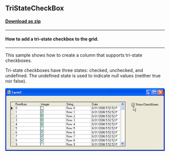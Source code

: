 ## TriStateCheckBox
#### [Download as zip](https://grapecity.github.io/DownGit/#/home?url=https://github.com/GrapeCity/ComponentOne-WinForms-Samples/tree/master/NetFramework\TrueDBGrid\CS\TriStateCheckBox)
____
#### How to add a tri-state checkbox to the grid.
____
This sample shows how to create a column that supports tri-state checkboxes.

Tri-state checkboxes have three states: checked, unchecked, and undefined.
The undefined state is used to indicate null values (neither true nor false).

![screenshot](screenshot.png)
